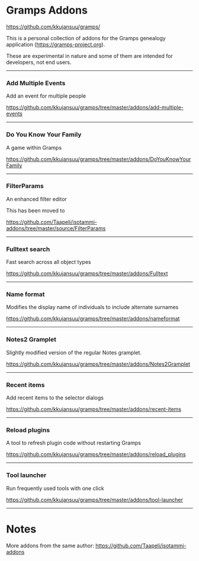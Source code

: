 # Gramps Addons

https://github.com/kkujansuu/gramps/

This is a personal collection of addons for the Gramps genealogy application (https://gramps-project.org).

These are experimental in nature and some of them are intended for developers, not end users.



***

	
### Add Multiple Events

Add an event for multiple people 

https://github.com/kkujansuu/gramps/tree/master/addons/add-multiple-events

***

### Do You Know Your Family

A game within Gramps

https://github.com/kkujansuu/gramps/tree/master/addons/DoYouKnowYourFamily


***

### FilterParams 

An enhanced filter editor

This has been moved to

https://github.com/Taapeli/isotammi-addons/tree/master/source/FilterParams

***

### Fulltext search

Fast search across all object types

https://github.com/kkujansuu/gramps/tree/master/addons/Fulltext

***

### Name format

Modifies the display name of individuals to include alternate surnames
	
https://github.com/kkujansuu/gramps/tree/master/addons/nameformat

***

### Notes2 Gramplet

Slightly modified version of the regular Notes gramplet.
	
https://github.com/kkujansuu/gramps/tree/master/addons/Notes2Gramplet

***

### Recent items

Add recent items to the selector dialogs

https://github.com/kkujansuu/gramps/tree/master/addons/recent-items

***

### Reload plugins

A tool to refresh plugin code without restarting Gramps
	
https://github.com/kkujansuu/gramps/tree/master/addons/reload_plugins

***

### Tool launcher

Run frequently used tools with one click

https://github.com/kkujansuu/gramps/tree/master/addons/tool-launcher

***

# Notes

More addons from the same author: https://github.com/Taapeli/isotammi-addons

